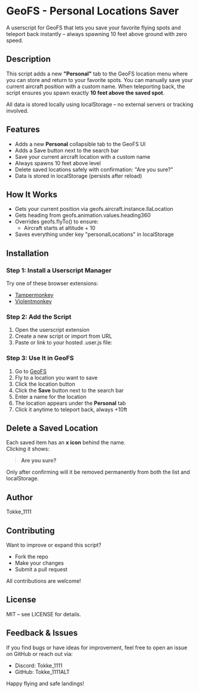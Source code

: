 # GeoFS - Personal Locations Saver

A userscript for GeoFS that lets you save your favorite flying spots and teleport back instantly – always spawning 10 feet above ground with zero speed.

## Description

This script adds a new **"Personal"** tab to the GeoFS location menu where you can store and return to your favorite spots. You can manually save your current aircraft position with a custom name. When teleporting back, the script ensures you spawn exactly **10 feet above the saved spot**.

All data is stored locally using localStorage – no external servers or tracking involved.

## Features

- Adds a new **Personal** collapsible tab to the GeoFS UI
- Adds a Save button next to the search bar
- Save your current aircraft location with a custom name
- Always spawns 10 feet above  level
- Delete saved locations safely with confirmation: "Are you sure?"
- Data is stored in localStorage (persists after reload)

## How It Works

- Gets your current position via geofs.aircraft.instance.llaLocation
- Gets heading from geofs.animation.values.heading360
- Overrides geofs.flyTo() to ensure:
  - Aircraft starts at altitude + 10
- Saves everything under key "personalLocations" in localStorage

## Installation

### Step 1: Install a Userscript Manager  
Try one of these browser extensions:
- [Tampermonkey](https://www.tampermonkey.net/ )
- [Violentmonkey](https://violentmonkey.github.io/ )

### Step 2: Add the Script  
1. Open the userscript extension
2. Create a new script or import from URL
3. Paste or link to your hosted .user.js file:

### Step 3: Use It in GeoFS  
1. Go to [GeoFS](https://geo-fs.com/geofs.php )
2. Fly to a location you want to save
3. Click the location button
4. Click the **Save** button next to the search bar
5. Enter a name for the location
6. The location appears under the **Personal** tab
7. Click it anytime to teleport back, always +10ft

## Delete a Saved Location

Each saved item has an **x icon** behind the name.  
Clicking it shows:

> **Are you sure?**

Only after confirming will it be removed permanently from both the list and localStorage.

## Author

Tokke_1111  

## Contributing

Want to improve or expand this script?

- Fork the repo
- Make your changes
- Submit a pull request

All contributions are welcome!

## License

MIT – see LICENSE for details.

## Feedback & Issues

If you find bugs or have ideas for improvement, feel free to open an issue on GitHub or reach out via:

- Discord: Tokke_1111
- GitHub: Tokke_1111ALT 

Happy flying and safe landings!
